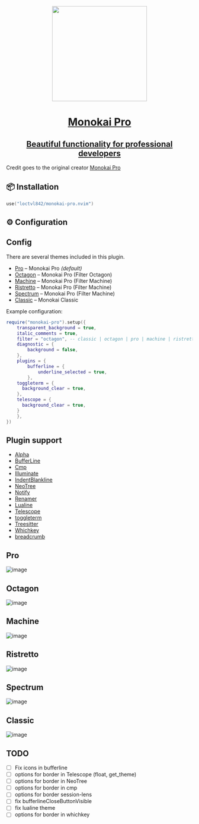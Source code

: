 <div align="center">
    <div class="b-header">
        <a class="active" href="https://github.com/loctvl842/monokai-pro.nvim">
            <img style="width: 16rem" src="./assets/logo.svg" alt="">
            <h1>Monokai Pro</h1>
            <h2>Beautiful functionality for professional developers</h2>
        </a>
    </div>
</div>

Credit goes to the original creator [Monokai Pro](https://monokai.pro/)

## 📦 Installation

```lua
use("loctvl842/monokai-pro.nvim")
```

## ⚙️ Configuration

## Config

There are several themes included in this plugin.

- [Pro](#Pro) – Monokai Pro _(default)_
- [Octagon](#Octagon) – Monokai Pro (Filter Octagon)
- [Machine](#Machine) – Monokai Pro (Filter Machine)
- [Ristretto](#Ristretto) – Monokai Pro (Filter Machine)
- [Spectrum](#Spectrum) – Monokai Pro (Filter Machine)
- [Classic](#Classic) – Monokai Classic

Example configuration:

```lua
require("monokai-pro").setup({
	transparent_background = true,
	italic_comments = true,
	filter = "octagon", -- classic | octagon | pro | machine | ristretto | spectrum
	diagnostic = {
		background = false,
	},
	plugins = {
		bufferline = {
			underline_selected = true,
		},
    toggleterm = {
      background_clear = true,
    },
    telescope = {
      background_clear = true,
    }
	},
})
```

## Plugin support

- [Alpha](https://github.com/goolord/alpha-nvim)
- [BufferLine](https://github.com/akinsho/bufferline.nvim)
- [Cmp](https://github.com/hrsh7th/nvim-cmp)
- [Illuminate](https://github.com/RRethy/vim-illuminate)
- [IndentBlankline](https://github.com/lukas-reineke/indent-blankline.nvim)
- [NeoTree](https://github.com/nvim-neo-tree/neo-tree.nvim)
- [Notify](https://github.com/rcarriga/nvim-notify)
- [Renamer](https://github.com/filipdutescu/renamer.nvim)
- [Lualine](https://github.com/nvim-lualine/lualine.nvim)
- [Telescope](https://github.com/nvim-telescope/telescope.nvim)
- [toggleterm](https://github.com/akinsho/toggleterm.nvim)
- [Treesitter](https://github.com/nvim-treesitter/nvim-treesitter)
- [Whichkey](https://github.com/folke/which-key.nvim)
- [breadcrumb](https://github.com/loctvl842/breadcrumb.nvim)

## Pro

![image](./assets/pro.png)

## Octagon

![image](./assets/octagon.png)

## Machine

![image](./assets/machine.png)

## Ristretto

![image](./assets/ristretto.png)

## Spectrum

![image](./assets/spectrum.png)

## Classic

![image](./assets/classic.png)

## TODO

- [ ] Fix icons in bufferline
- [ ] options for border in Telescope (float, get_theme)
- [ ] options for border in NeoTree
- [ ] options for border in cmp
- [ ] options for border session-lens
- [ ] fix bufferlineCloseButtonVisible
- [ ] fix lualine theme
- [ ] options for border in whichkey
